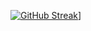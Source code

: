 [![GitHub Streak](http://github-readme-streak-stats.herokuapp.com?user=lumagician&theme=dark&date_format=M%20j%5B%2C%20Y%5D)](https://git.io/streak-stats)]
